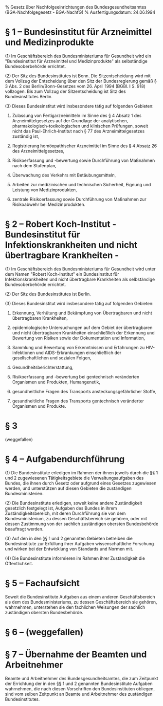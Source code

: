 % Gesetz über Nachfolgeeinrichtungen des Bundesgesundheitsamtes  (BGA-Nachfolgegesetz - BGA-NachfG)
% Ausfertigungsdatum: 24.06.1994
 
# § 1 – Bundesinstitut für Arzneimittel und Medizinprodukte

(1) Im Geschäftsbereich des Bundesministeriums für Gesundheit wird ein "Bundesinstitut für Arzneimittel und Medizinprodukte" als selbständige Bundesoberbehörde errichtet.

(2) Der Sitz des Bundesinstitutes ist Bonn. Die Sitzentscheidung wird mit dem Vollzug der Entscheidung über den Sitz der Bundesregierung gemäß § 3 Abs. 2 des Berlin/Bonn-Gesetzes vom 26. April 1994 (BGBl. I S. 918) vollzogen. Bis zum Vollzug der Sitzentscheidung ist Sitz des Bundesinstitutes Berlin.

(3) Dieses Bundesinstitut wird insbesondere tätig auf folgenden Gebieten:

1. Zulassung von Fertigarzneimitteln im Sinne des § 4 Absatz 1 des Arzneimittelgesetzes auf der Grundlage der analytischen, pharmakologisch-toxikologischen und klinischen Prüfungen, soweit nicht das Paul-Ehrlich-Institut nach § 77 des Arzneimittelgesetzes zuständig ist,

2. Registrierung homöopathischer Arzneimittel im Sinne des § 4 Absatz 26 des Arzneimittelgesetzes,

3. Risikoerfassung und -bewertung sowie Durchführung von Maßnahmen nach dem Stufenplan,

4. Überwachung des Verkehrs mit Betäubungsmitteln,

5. Arbeiten zur medizinischen und technischen Sicherheit, Eignung und Leistung von Medizinprodukten,

6. zentrale Risikoerfassung sowie Durchführung von Maßnahmen zur Risikoabwehr bei Medizinprodukten.

# § 2 – Robert Koch-Institut - Bundesinstitut für Infektionskrankheiten und nicht übertragbare Krankheiten -

(1) Im Geschäftsbereich des Bundesministeriums für Gesundheit wird unter dem Namen "Robert Koch-Institut" ein Bundesinstitut für Infektionskrankheiten und nicht übertragbare Krankheiten als selbständige Bundesoberbehörde errichtet.

(2) Der Sitz des Bundesinstitutes ist Berlin.

(3) Dieses Bundesinstitut wird insbesondere tätig auf folgenden Gebieten:

1. Erkennung, Verhütung und Bekämpfung von Übertragbaren und nicht übertragbaren Krankheiten,

2. epidemiologische Untersuchungen auf dem Gebiet der übertragbaren und nicht übertragbaren Krankheiten einschließlich der Erkennung und Bewertung von Risiken sowie der Dokumentation und Information,

3. Sammlung und Bewertung von Erkenntnissen und Erfahrungen zu HIV-Infektionen und AIDS-Erkrankungen einschließlich der gesellschaftlichen und sozialen Folgen,

4. Gesundheitsberichterstattung,

5. Risikoerfassung und -bewertung bei gentechnisch veränderten Organismen und Produkten, Humangenetik,

6. gesundheitliche Fragen des Transports ansteckungsgefährlicher Stoffe,

7. gesundheitliche Fragen des Transports gentechnisch veränderter Organismen und Produkte.

# § 3

(weggefallen)

# § 4 – Aufgabendurchführung

(1) Die Bundesinstitute erledigen im Rahmen der ihnen jeweils durch die §§ 1 und 2 zugewiesenen Tätigkeitsgebiete die Verwaltungsaufgaben des Bundes, die ihnen durch Gesetz oder aufgrund eines Gesetzes zugewiesen werden, und unterstützen auf diesen Gebieten die zuständigen Bundesministerien.

(2) Die Bundesinstitute erledigen, soweit keine andere Zuständigkeit gesetzlich festgelegt ist, Aufgaben des Bundes in ihrem Zuständigkeitsbereich, mit deren Durchführung sie von dem Bundesministerium, zu dessen Geschäftsbereich sie gehören, oder mit dessen Zustimmung von der sachlich zuständigen obersten Bundesbehörde beauftragt werden.

(3) Auf den in den §§ 1 und 2 genannten Gebieten betreiben die Bundesinstitute zur Erfüllung ihrer Aufgaben wissenschaftliche Forschung und wirken bei der Entwicklung von Standards und Normen mit.

(4) Die Bundesinstitute informieren im Rahmen ihrer Zuständigkeit die Öffentlichkeit.

# § 5 – Fachaufsicht

Soweit die Bundesinstitute Aufgaben aus einem anderen Geschäftsbereich als dem des Bundesministeriums, zu dessen Geschäftsbereich sie gehören, wahrnehmen, unterstehen sie den fachlichen Weisungen der sachlich zuständigen obersten Bundesbehörde.

# § 6 – (weggefallen)

# § 7 – Übernahme der Beamten und Arbeitnehmer

Beamte und Arbeitnehmer des Bundesgesundheitsamtes, die zum Zeitpunkt der Errichtung der in den §§ 1 und 2 genannten Bundesinstitute Aufgaben wahrnehmen, die nach diesen Vorschriften den Bundesinstituten obliegen, sind vom selben Zeitpunkt an Beamte und Arbeitnehmer des zuständigen Bundesinstitutes.
